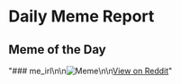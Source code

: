 # Daily Meme Report

## Meme of the Day
"### me_irl\n\n![Meme](https://i.redd.it/3wiegylyb7de1.png)\n\n[View on Reddit](https://redd.it/1i249b8)"
